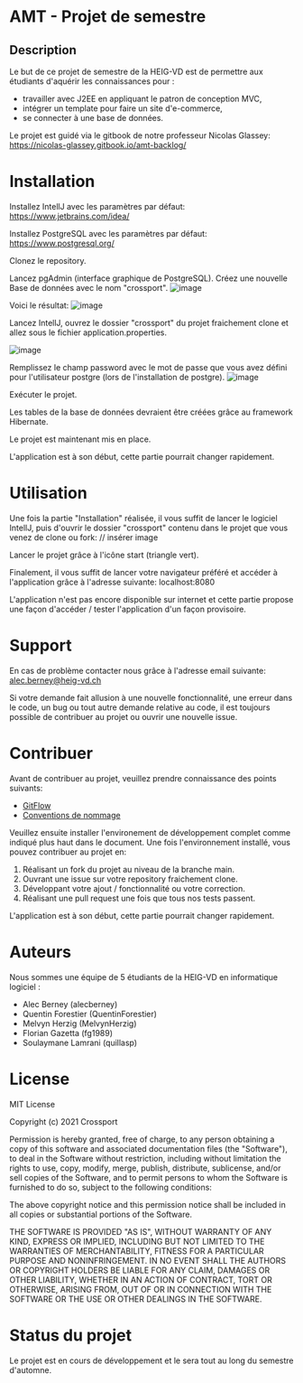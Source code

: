 # AMT - Projet de semestre

## Description 

Le but de ce projet de semestre de la HEIG-VD est de permettre aux étudiants
d'aquérir les connaissances pour :

- travailler avec J2EE en appliquant le patron de conception MVC,
- intégrer un template pour faire un site d'e-commerce,
- se connecter à une base de données.

Le projet est guidé via le gitbook de notre professeur Nicolas Glassey:
https://nicolas-glassey.gitbook.io/amt-backlog/

# Installation

Installez IntellJ avec les paramètres par défaut:
https://www.jetbrains.com/idea/

Installez PostgreSQL avec les paramètres par défaut:
https://www.postgresql.org/

Clonez le repository.

Lancez pgAdmin (interface graphique de PostgreSQL).
Créez une nouvelle Base de données avec le nom "crossport".
![image](https://user-images.githubusercontent.com/61196626/136580523-6dc9aebd-26fa-4706-9b22-603eda280234.png)

Voici le résultat:
![image](https://user-images.githubusercontent.com/61196626/136581154-1049602a-261b-496f-b4e7-4b10c45b0130.png)

Lancez IntellJ, ouvrez le dossier "crossport" du projet fraichement clone et allez sous le fichier application.properties.

![image](https://user-images.githubusercontent.com/61196626/136580863-9972b7d7-c1f6-42b4-af5d-eee507b1d311.png)

Remplissez le champ password avec le mot de passe que vous avez défini pour l'utilisateur postgre (lors de l'installation de postgre).
![image](https://user-images.githubusercontent.com/61196626/136581346-32020bd2-91b6-45fb-ad2b-3d1444851dcc.png)

Exécuter le projet.

Les tables de la base de données devraient être créées grâce au framework Hibernate.

Le projet est maintenant mis en place.

L'application est à son début, cette partie pourrait changer rapidement.

# Utilisation

Une fois la partie "Installation" réalisée, il vous suffit de lancer le logiciel IntellJ, puis d'ouvrir le dossier "crossport" contenu dans le projet que vous venez de clone ou fork:
// insérer image

Lancer le projet grâce à l'icône start (triangle vert).

Finalement, il vous suffit de lancer votre navigateur préféré et accéder à l'application grâce à l'adresse suivante:
localhost:8080

L'application n'est pas encore disponible sur internet et cette partie propose une façon d'accéder / tester l'application d'un façon provisoire.

# Support

En cas de problème contacter nous grâce à l'adresse email suivante:
alec.berney@heig-vd.ch

Si votre demande fait allusion à une nouvelle fonctionnalité, une erreur dans le code, un bug ou tout autre demande relative au code, il est toujours possible de contribuer au projet ou ouvrir une nouvelle issue.

# Contribuer

Avant de contribuer au projet, veuillez prendre connaissance des points suivants:
* [GitFlow](https://github.com/Quillasp/AMT-Semester-Project/wiki/Workflow-git)
* [Conventions de nommage](https://github.com/Quillasp/AMT-Semester-Project/wiki/Conventions-de-nommage)

Veuillez ensuite installer l'environement de développement complet comme indiqué plus haut dans le document.
Une fois l'environnement installé, vous pouvez contribuer au projet en:
1. Réalisant un fork du projet au niveau de la branche main.
2. Ouvrant une issue sur votre repository fraichement clone.
3. Développant votre ajout / fonctionnalité ou votre correction.
4. Réalisant une pull request une fois que tous nos tests passent.

L'application est à son début, cette partie pourrait changer rapidement.

# Auteurs

Nous sommes une équipe de 5 étudiants de la HEIG-VD en informatique logiciel :

- Alec Berney (alecberney)
- Quentin Forestier (QuentinForestier)
- Melvyn Herzig (MelvynHerzig)
- Florian Gazetta (fg1989)
- Soulaymane Lamrani (quillasp)

# License

MIT License

Copyright (c) 2021 Crossport

Permission is hereby granted, free of charge, to any person obtaining a copy
of this software and associated documentation files (the "Software"), to deal
in the Software without restriction, including without limitation the rights
to use, copy, modify, merge, publish, distribute, sublicense, and/or sell
copies of the Software, and to permit persons to whom the Software is
furnished to do so, subject to the following conditions:

The above copyright notice and this permission notice shall be included in all
copies or substantial portions of the Software.

THE SOFTWARE IS PROVIDED "AS IS", WITHOUT WARRANTY OF ANY KIND, EXPRESS OR
IMPLIED, INCLUDING BUT NOT LIMITED TO THE WARRANTIES OF MERCHANTABILITY,
FITNESS FOR A PARTICULAR PURPOSE AND NONINFRINGEMENT. IN NO EVENT SHALL THE
AUTHORS OR COPYRIGHT HOLDERS BE LIABLE FOR ANY CLAIM, DAMAGES OR OTHER
LIABILITY, WHETHER IN AN ACTION OF CONTRACT, TORT OR OTHERWISE, ARISING FROM,
OUT OF OR IN CONNECTION WITH THE SOFTWARE OR THE USE OR OTHER DEALINGS IN THE
SOFTWARE.

# Status du projet

Le projet est en cours de développement et le sera tout au long du semestre
d'automne.

